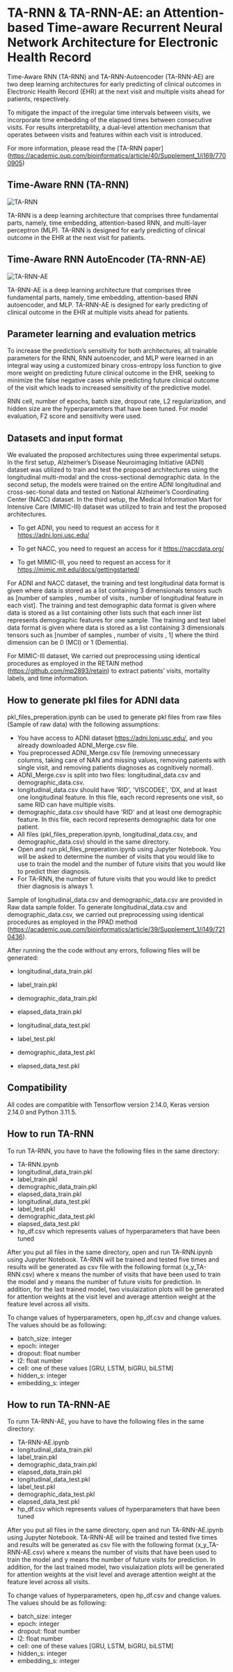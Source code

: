# TA-RNN & TA-RNN-AE: an Attention-based Time-aware Recurrent Neural Network Architecture for Electronic Health Record
Time-Aware RNN (TA-RNN) and TA-RNN-Autoencoder (TA-RNN-AE) are two deep learning architectures for early predicting of clinical outcomes in Electronic Health Record (EHR) at the next visit and multiple visits ahead for patients, respectively. 

To mitigate the impact of the irregular time intervals between visits, we incorporate time embedding of the elapsed times between consecutive visits. For results interpretability, a dual-level attention mechanism that operates between visits and features within each visit is introduced.

For more information, please read the [TA-RNN paper] (https://academic.oup.com/bioinformatics/article/40/Supplement_1/i169/7700905)

## Time-Aware RNN (TA-RNN)

![TA-RNN](https://github.com/bozdaglab/TA-RNN/blob/main/Figure1.png?raw=true)


TA-RNN is a deep learning architecture that comprises three fundamental parts, namely, time embedding, attention-based RNN, and multi-layer perceptron (MLP). TA-RNN is designed for early predicting of clinical outcome in the EHR at the next visit for patients.

## Time-Aware RNN AutoEncoder (TA-RNN-AE)

![TA-RNN-AE](https://github.com/bozdaglab/TA-RNN/blob/main/Figure2.png?raw=true)

TA-RNN-AE is a deep learning architecture that comprises three fundamental parts, namely, time embedding, attention-based RNN autoencoder, and MLP. TA-RNN-AE is designed for early predicting of clinical outcome in the EHR at multiple visits ahead for patients.

## Parameter learning and evaluation metrics

To increase the prediction’s sensitivity for both architectures, all trainable parameters for the RNN, RNN autoencoder, and MLP were learned in an integral way using a customized binary cross-entropy loss function to give more weight on predicting future clinical outcome in the EHR, seeking to minimize the false negative cases while predicting future clinical outcome of the visit which leads to increased sensitivity of the predictive model.
  
RNN cell, number of epochs, batch size, dropout rate, L2 regularization, and hidden size are the hyperparameters that have been tuned. For model evaluation, F2 score and sensitivity were used.

## Datasets and input format

We evaluated the proposed architectures using three experimental setups. In the first setup, Alzheimer’s Disease Neuroimaging Initiative (ADNI) dataset was utilized to train and test the proposed architectures using the longitudinal multi-modal and the cross-sectional demographic data. In the second setup, the models were trained on the entire ADNI longitudinal and cross-sec-tional data and tested on National Alzheimer’s Coordinating Center (NACC) dataset. In the third setup, the Medical Information Mart for Intensive Care (MIMIC-III) dataset was utilized to train and test the proposed architectures. 
  
 - To get ADNI, you need to request an access for it https://adni.loni.usc.edu/
  
 - To get NACC, you need to request an access for it https://naccdata.org/

 - To get MIMIC-III, you need to request an access for it https://mimic.mit.edu/docs/gettingstarted/
  
For ADNI and NACC dataset, the training and test longitudinal data format is given where data is stored as a list containing 3 dimensionals tensors such as [number of samples , number of visits , number of longitudinal feature in each vist]. The training and test demographic data format is given where data is stored as a list containing other lists such that each inner list represents demographic features for one sample. The training and test label data format is given where data is stored as a list containing 3 dimensionals tensors such as [number of samples , number of visits , 1] where the third dimension can be 0 (MCI) or 1 (Dementia).

For MIMIC-III dataset, We carried out preprocessing using identical procedures as employed in the RETAIN method (https://github.com/mp2893/retain) to extract patients’ visits, mortality labels, and time information.
  
 ## How to generate pkl files for ADNI data 
 
pkl_files_preperation.ipynb can be used to generate pkl files from raw files (Sample of raw data) with the following assumptions:
  - You have access to ADNI dataset https://adni.loni.usc.edu/, and you already downloaded ADNI_Merge.csv file.
  - You preprocessed ADNI_Merge.csv file (removing unnecessary columns, taking care of NAN and missing values, removing patients with single visit, and removing patients diagnoses as cognitively normal).
  - ADNI_Merge.csv is split into two files: longitudinal_data.csv and demographic_data.csv.
  - longitudinal_data.csv should have 'RID', 'VISCODEE', 'DX, and at least one longitudinal feature. In this file, each record represents one visit, so same RID can have multiple visits.
  - demographic_data.csv should have 'RID' and at least one demographic feature. In this file, each record represents demographic data for one patient.
  - All files (pkl_files_preperation.ipynb, longitudinal_data.csv, and demographic_data.csv) should in the same directory.
  - Open and run pkl_files_preperation.ipynb using Jupyter Notebook. You will be asked to determine the number of visits that you would like to use to train the model and the number of future visits that you would like to predict thier diagnosis.
  - For TA-RNN, the number of future visits that you would like to predict thier diagnosis is always 1.


Sample of longitudinal_data.csv and demographic_data.csv are provided in Raw data sample folder. To generate longitudinal_data.csv and demographic_data.csv, we carried out preprocessing using identical procedures as employed in the PPAD method (https://academic.oup.com/bioinformatics/article/39/Supplement_1/i149/7210436).

After running the the code without any errors, following files will be generated:
 - longitudinal_data_train.pkl

 - label_train.pkl 

 - demographic_data_train.pkl

 - elapsed_data_train.pkl

 - longitudinal_data_test.pkl

 - label_test.pkl

 - demographic_data_test.pkl

 - elapsed_data_test.pkl
 
 ## Compatibility
 
 All codes are compatible with Tensorflow version 2.14.0, Keras version 2.14.0 and Python 3.11.5.
 
 ## How to run TA-RNN
 
 To run TA-RNN, you have to have the following files in the same directory:
 
  - TA-RNN.ipynb
  - longitudinal_data_train.pkl
  - label_train.pkl 
  - demographic_data_train.pkl
  - elapsed_data_train.pkl
  - longitudinal_data_test.pkl
  - label_test.pkl
  - demographic_data_test.pkl
  - elapsed_data_test.pkl
  - hp_df.csv which represents values of hyperparameters that have been tuned
 
After you put all files in the same directory, open and run TA-RNN.ipynb using Jupyter Notebook. TA-RNN will be trained and tested five times and results will be generated as csv file with the following format (x_y_TA-RNN.csv) where x means the number of visits that have been used to train the model and y means the number of future visits for prediction. In addition, for the last trained model, two visulaization plots will be generated for attention weights at the visit level and average attention weight at the feature level across all visits. 

To change values of hyperparameters, open hp_df.csv and change values. The values should be as following:
 - batch_size: integer
 - epoch: integer
 - dropout: float number
 - l2: float number 
 - cell: one of these values [GRU, LSTM, biGRU, biLSTM]
 - hidden_s: integer
 - embedding_s: integer
 

## How to run TA-RNN-AE
 
 To runn TA-RNN-AE, you have to have the following files in the same directory:
 
  - TA-RNN-AE.ipynb
  - longitudinal_data_train.pkl
  - label_train.pkl 
  - demographic_data_train.pkl
  - elapsed_data_train.pkl
  - longitudinal_data_test.pkl
  - label_test.pkl
  - demographic_data_test.pkl
  - elapsed_data_test.pkl
  - hp_df.csv which represents values of hyperparameters that have been tuned
 
After you put all files in the same directory, open and run TA-RNN-AE.ipynb using Jupyter Notebook. TA-RNN-AE will be trained and tested five times and results will be generated as csv file with the following format (x_y_TA-RNN-AE.csv) where x means the number of visits that have been used to train the model and y means the number of future visits for prediction. In addition, for the last trained model, two visulaization plots will be generated for attention weights at the visit level and average attention weight at the feature level across all visits.

To change values of hyperparameters, open hp_df.csv and change values. The values should be as following:
 - batch_size: integer
 - epoch: integer
 - dropout: float number
 - l2: float number 
 - cell: one of these values [GRU, LSTM, biGRU, biLSTM]
 - hidden_s: integer
 - embedding_s: integer
